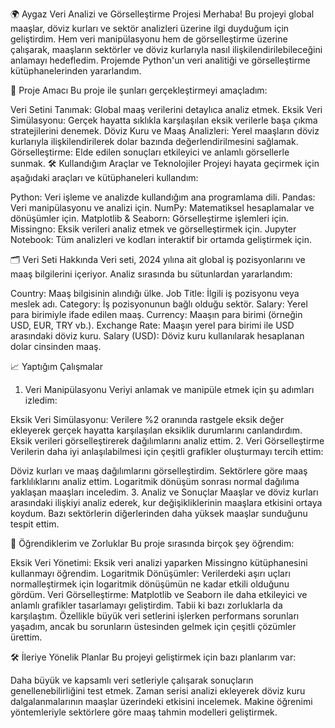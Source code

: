 🌍 Aygaz Veri Analizi ve Görselleştirme Projesi
Merhaba!
Bu projeyi global maaşlar, döviz kurları ve sektör analizleri üzerine ilgi duyduğum için geliştirdim. Hem veri manipülasyonu hem de görselleştirme üzerine çalışarak, maaşların sektörler ve döviz kurlarıyla nasıl ilişkilendirilebileceğini anlamayı hedefledim. Projemde Python'un veri analitiği ve görselleştirme kütüphanelerinden yararlandım.

🎯 Proje Amacı
Bu proje ile şunları gerçekleştirmeyi amaçladım:

Veri Setini Tanımak: Global maaş verilerini detaylıca analiz etmek.
Eksik Veri Simülasyonu: Gerçek hayatta sıklıkla karşılaşılan eksik verilerle başa çıkma stratejilerini denemek.
Döviz Kuru ve Maaş Analizleri: Yerel maaşların döviz kurlarıyla ilişkilendirilerek dolar bazında değerlendirilmesini sağlamak.
Görselleştirme: Elde edilen sonuçları etkileyici ve anlamlı görsellerle sunmak.
🛠️ Kullandığım Araçlar ve Teknolojiler
Projeyi hayata geçirmek için aşağıdaki araçları ve kütüphaneleri kullandım:

Python: Veri işleme ve analizde kullandığım ana programlama dili.
Pandas: Veri manipülasyonu ve analizi için.
NumPy: Matematiksel hesaplamalar ve dönüşümler için.
Matplotlib & Seaborn: Görselleştirme işlemleri için.
Missingno: Eksik verileri analiz etmek ve görselleştirmek için.
Jupyter Notebook: Tüm analizleri ve kodları interaktif bir ortamda geliştirmek için.

🗂️ Veri Seti Hakkında
Veri seti, 2024 yılına ait global iş pozisyonlarını ve maaş bilgilerini içeriyor. Analiz sırasında bu sütunlardan yararlandım:

Country: Maaş bilgisinin alındığı ülke.
Job Title: İlgili iş pozisyonu veya meslek adı.
Category: İş pozisyonunun bağlı olduğu sektör.
Salary: Yerel para birimiyle ifade edilen maaş.
Currency: Maaşın para birimi (örneğin USD, EUR, TRY vb.).
Exchange Rate: Maaşın yerel para birimi ile USD arasındaki döviz kuru.
Salary (USD): Döviz kuru kullanılarak hesaplanan dolar cinsinden maaş.


📈 Yaptığım Çalışmalar
1. Veri Manipülasyonu
Veriyi anlamak ve manipüle etmek için şu adımları izledim:

Eksik Veri Simülasyonu: Verilere %2 oranında rastgele eksik değer ekleyerek gerçek hayatta karşılaşılan eksiklik durumlarını canlandırdım.
Eksik verileri görselleştirerek dağılımlarını analiz ettim.
2. Veri Görselleştirme
Verilerin daha iyi anlaşılabilmesi için çeşitli grafikler oluşturmayı tercih ettim:

Döviz kurları ve maaş dağılımlarını görselleştirdim.
Sektörlere göre maaş farklılıklarını analiz ettim.
Logaritmik dönüşüm sonrası normal dağılıma yaklaşan maaşları inceledim.
3. Analiz ve Sonuçlar
Maaşlar ve döviz kurları arasındaki ilişkiyi analiz ederek, kur değişikliklerinin maaşlara etkisini ortaya koydum.
Bazı sektörlerin diğerlerinden daha yüksek maaşlar sunduğunu tespit ettim.

🌟 Öğrendiklerim ve Zorluklar
Bu proje sırasında birçok şey öğrendim:

Eksik Veri Yönetimi: Eksik veri analizi yaparken Missingno kütüphanesini kullanmayı öğrendim.
Logaritmik Dönüşümler: Verilerdeki aşırı uçları normalleştirmek için logaritmik dönüşümün ne kadar etkili olduğunu gördüm.
Veri Görselleştirme: Matplotlib ve Seaborn ile daha etkileyici ve anlamlı grafikler tasarlamayı geliştirdim.
Tabii ki bazı zorluklarla da karşılaştım. Özellikle büyük veri setlerini işlerken performans sorunları yaşadım, ancak bu sorunların üstesinden gelmek için çeşitli çözümler ürettim.

🛠️ İleriye Yönelik Planlar
Bu projeyi geliştirmek için bazı planlarım var:

Daha büyük ve kapsamlı veri setleriyle çalışarak sonuçların genellenebilirliğini test etmek.
Zaman serisi analizi ekleyerek döviz kuru dalgalanmalarının maaşlar üzerindeki etkisini incelemek.
Makine öğrenimi yöntemleriyle sektörlere göre maaş tahmin modelleri geliştirmek.
